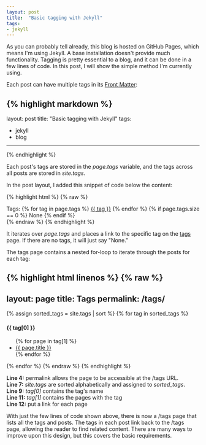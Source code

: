 ```yaml
---
layout: post
title:  "Basic tagging with Jekyll"
tags:
- jekyll
---
```

As you can probably tell already, this blog is hosted on GitHub Pages, which means I'm using Jekyll. A base installation
doesn't provide much functionality. Tagging is pretty essential to a blog, and it can be done in a few lines of code. In this post, I will show the simple method I'm currently using.

Each post can have multiple tags in its [Front Matter][frontmatter]:

{% highlight markdown %}
---
layout: post
title:  "Basic tagging with Jekyll"
tags:
- jekyll
- blog
---
{% endhighlight %}

Each post's tags are stored in the <i>page.tags</i> variable, and the tags across all posts are stored in <i>site.tags</i>.

In the post layout, I added this snippet of code below the content:

{% highlight html %}
{% raw %}
<div class="tags">
  Tags:
  {% for tag in page.tags %}
    <a href="/tags/#{{ tag }}">{{ tag }}</a>
  {% endfor %}
  {% if page.tags.size == 0 %}
    None
  {% endif %}
</div>
{% endraw %}
{% endhighlight %}

It iterates over <i>page.tags</i> and places a link to the specific tag on the [tags][tags] page.
If there are no tags, it will just say "None."

The tags page contains a nested for-loop to iterate through the posts for each tag:

{% highlight html linenos %}
{% raw %}
---
layout: page
title: Tags
permalink: /tags/
---

{% assign sorted_tags = site.tags | sort %}
{% for tag in sorted_tags %}
  <h4 id="{{ tag[0] }}"><b>{{ tag[0] }}</b></h4>
  <ul>
  {% for page in tag[1] %}
    <li><a href="{{ page.url }}">{{ page.title }}</a></li>
  {% endfor %}
  </ul>
{% endfor %}
{% endraw %}
{% endhighlight %}

<b>Line 4:</b> permalink allows the page to be accessible at the /tags URL.<br/>
<b>Line 7:</b> <i>site.tags</i> are sorted alphabetically and assigned to <i>sorted_tags</i>.<br/>
<b>Line 9:</b> <i>tag[0]</i> contains the tag's name<br/>
<b>Line 11:</b> <i>tag[1]</i> contains the pages with the tag<br/>
<b>Line 12:</b> put a link for each page

With just the few lines of code shown above, there is now a /tags page that lists all the tags and posts.
The tags in each post link back to the /tags page, allowing the reader to find related content.
There are many ways to improve upon this design, but this covers the basic requirements.

[frontmatter]: https://jekyllrb.com/docs/frontmatter/
[tags]: /tags
